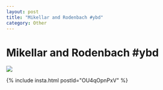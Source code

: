 ```yaml
---
layout: post
title: "Mikellar and Rodenbach #ybd"
category: Other
---
```


Mikellar and Rodenbach #ybd
===========================

![](http://distilleryimage5.s3.amazonaws.com/ad363464e66411e1af6f22000a1c867a_7.jpg)  

{% include insta.html postId="OU4qOpnPxV" %}
